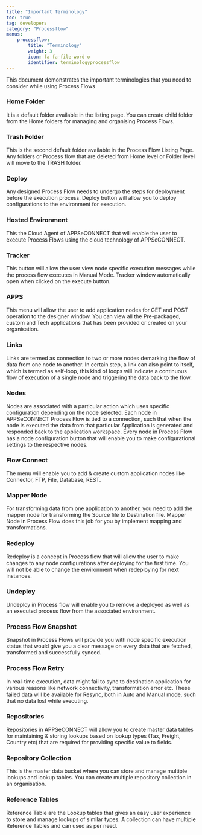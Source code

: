 ```yaml
---
title: "Important Terminology"
toc: true
tag: developers
category: "Processflow"
menus: 
    processflow:
        title: "Terminology"
        weight: 3
        icon: fa fa-file-word-o
        identifier: terminologyprocessflow
---
```

This document demonstrates the important terminologies that you need to consider while using Process Flows 

### Home Folder
It is a default folder available in the listing page. You can create child folder from the Home folders for managing and organising Process Flows. 

### Trash Folder
This is the second default folder available in the Process Flow Listing Page. Any folders or Process flow 
that are deleted from Home level or Folder level will move to the TRASH folder. 

### Deploy
Any designed Process Flow needs to undergo the steps for deployment before the execution process. 
Deploy button will allow you to deploy configurations to the environment for execution. 

### Hosted Environment
This the Cloud Agent of APPSeCONNECT that will enable the user to execute Process Flows using the cloud technology of APPSeCONNECT. 

### Tracker 
This button will allow the user view node specific execution messages while the process flow executes in Manual Mode. Tracker window automatically open when clicked on the execute button. 

### APPS 
This menu will allow the user to add application nodes for GET and POST operation to the designer window. 
You can view all the Pre-packaged, custom and Tech applications that has been provided or created on your 
organisation. 


### Links
Links are termed as connection to two or more nodes demarking the flow of data from one node to another. 
In certain step, a link can also point to itself, which is termed as self-loop, this kind of loops will indicate a continuous flow of execution of a single node and triggering the data back to the flow. 

 
### Nodes
Nodes are associated with a particular action which uses specific configuration depending on the 
node selected. Each node in APPSeCONNECT Process Flow is tied to a connection, such that when the node 
is executed the data from that particular Application is generated and responded back to the application 
workspace. Every node in Process Flow has a node configuration button that will enable you to make configurational settings to the respective nodes. 

 
### Flow Connect
The menu will enable you to add & create custom application nodes like Connector, FTP, File, Database, REST. 

 

### Mapper Node
For transforming data from one application to another, you need to add the mapper node for transforming 
the Source file to Destination file. Mapper Node in Process Flow does this job for you by implement
 mapping and transformations. 

 
### Redeploy
Redeploy is a concept in Process flow that will allow the user to make changes to any node configurations 
after deploying for the first time. You will not be able to change the environment when redeploying for 
next instances. 

 

### Undeploy
Undeploy in Process flow will enable you to remove a deployed as well as an executed process flow from 
the associated environment. 

 
### Process Flow Snapshot
Snapshot in Process Flows will provide you with node specific execution status that would give you a 
clear message on every data that are fetched, transformed and successfully synced. 

 

### Process Flow Retry
In real-time execution, data might fail to sync to destination application for various reasons like 
network connectivity, transformation error etc. These failed data will be available for Resync, 
both in Auto and Manual mode, such that no data lost while executing. 

 

### Repositories
Repositories in APPSeCONNECT will allow you to create master data tables for maintaining & storing lookups 
based on lookup types (Tax, Freight, Country etc)  that are required for providing specific value to fields. 

 
### Repository Collection
This is the master data bucket where you can store and manage multiple lookups and lookup tables. 
You can create multiple repository collection in an organisation. 

 

### Reference Tables
Reference Table are the Lookup tables that gives an easy user experience to store 
and manage lookups of similar types. A collection can have multiple Reference Tables and 
can used as per need. 